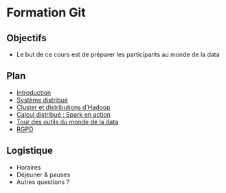 # Formation Git

<!-- .slide: class="page-title" -->



## Objectifs

- Le but de ce cours est de préparer les participants au monde de la data

## Plan

<!-- .slide: id="master-toc" class="toc" -->

- [Introduction](#/1)
- [Système distribué](#/2)
- [Cluster et distributions d’Hadoop](#/3)
- [Calcul distribué : Spark en action](#/4)
- [Tour des outils du monde de la data ](#/5)
- [RGPD](#/6)



## Logistique

- Horaires
- Déjeuner & pauses
- Autres questions ?

<!-- .slide: class="page-questions" -->
